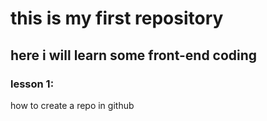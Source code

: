 # this is my first repository
## here i will learn some front-end coding
### lesson 1:
 how to create a repo in github
